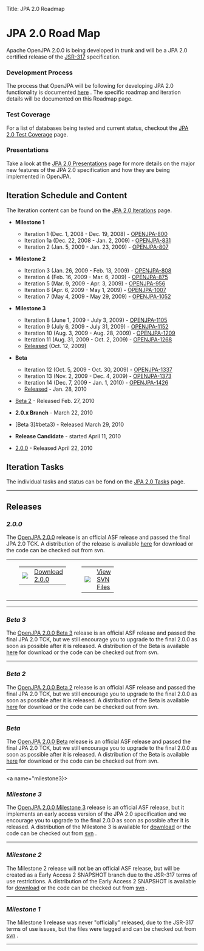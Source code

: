 Title: JPA 2.0 Roadmap

<a name="JPA2.0Roadmap-JPA2.0RoadMap"></a>

# JPA 2.0 Road Map

Apache OpenJPA 2.0.0 is being developed in trunk and will be a JPA 2.0
certified release of the [JSR-317](http://jcp.org/en/jsr/detail?id=317)
 specification.

<a name="JPA2.0Roadmap-DevelopmentProcess"></a>

### Development Process

The process that OpenJPA will be following for developing JPA 2.0
functionality is documented [here](jpa-2.0-development-process.html)
.  The specific roadmap and iteration details will be documented on this
Roadmap page.

<a name="JPA2.0Roadmap-TestCoverage"></a>

### Test Coverage

For a list of databases being tested and current status, checkout the [JPA 2.0 Test Coverage](jpa-2.0-test-coverage.html)
 page.

<a name="JPA2.0Roadmap-Presentations"></a>

### Presentations

Take a look at the [JPA 2.0 Presentations](jpa-2.0-presentations.html)
 page for more details on the major new features of the JPA 2.0
specification and how they are being implemented in OpenJPA.

<a name="JPA2.0Roadmap-IterationScheduleandContent"></a>

## Iteration Schedule and Content

The Iteration content can be found on the [JPA 2.0 Iterations](jpa-2.0-iterations.html)
 page.

* **Milestone 1**

    * Iteration 1 (Dec. 1, 2008 - Dec. 19, 2008) - [OPENJPA-800](https://issues.apache.org/jira/browse/OPENJPA-800)
    * Iteration 1a (Dec. 22, 2008 - Jan. 2, 2009) - [OPENJPA-831](https://issues.apache.org/jira/browse/OPENJPA-831)
    * Iteration 2 (Jan. 5, 2009 - Jan. 23, 2009) - [OPENJPA-807](https://issues.apache.org/jira/browse/OPENJPA-807)
    
* **Milestone 2**

    * Iteration 3 (Jan. 26, 2009 - Feb. 13, 2009) - [OPENJPA-808](https://issues.apache.org/jira/browse/OPENJPA-808)
    * Iteration 4 (Feb. 16, 2009 - Mar. 6, 2009) - [OPENJPA-875](https://issues.apache.org/jira/browse/OPENJPA-875)
    * Iteration 5 (Mar. 9, 2009 - Apr. 3, 2009) - [OPENJPA-956](https://issues.apache.org/jira/browse/OPENJPA-956)
    * Iteration 6 (Apr. 6, 2009 - May 1, 2009) - [OPENJPA-1007](https://issues.apache.org/jira/browse/OPENJPA-1007)
    * Iteration 7 (May 4, 2009 - May 29, 2009) - [OPENJPA-1052](https://issues.apache.org/jira/browse/OPENJPA-1052)

* **Milestone 3**

    * Iteration 8 (June 1, 2009 - July 3, 2009) - [OPENJPA-1105](https://issues.apache.org/jira/browse/OPENJPA-1105)
    * Iteration 9 (July 6, 2009 - July 31, 2009) - [OPENJPA-1152](https://issues.apache.org/jira/browse/OPENJPA-1152)
    * Iteration 10 (Aug. 3, 2009 - Aug. 28, 2009) - [OPENJPA-1209](https://issues.apache.org/jira/browse/OPENJPA-1209)
    * Iteration 11 (Aug. 31, 2009 - Oct. 2, 2009) - [OPENJPA-1268](https://issues.apache.org/jira/browse/OPENJPA-1268)
    * [Released](#milestone-3.html) (Oct. 12, 2009)
    
* **Beta**

    * Iteration 12 (Oct. 5, 2009 - Oct. 30, 2009) - [OPENJPA-1337](https://issues.apache.org/jira/browse/OPENJPA-1337)
    * Iteration 13 (Nov. 2, 2009 - Dec. 4, 2009) - [OPENJPA-1373](https://issues.apache.org/jira/browse/OPENJPA-1373)
    * Iteration 14 (Dec. 7, 2009 - Jan. 1, 2010) - [OPENJPA-1426](https://issues.apache.org/jira/browse/OPENJPA-1426)
    * [Released](#beta.html) - Jan. 28, 2010
        
* [Beta 2](#beta2) - Released Feb. 27, 2010
* **2.0.x Branch** - March 22, 2010
* [Beta 3]#beta3) - Released March 29, 2010
* **Release Candidate** - started April 11, 2010
* [2.0.0](#200) - Released April 22, 2010

<a name="JPA2.0Roadmap-IterationTasks"></a>

## Iteration Tasks

The individual tasks and status can be fond on the [JPA 2.0 Tasks](jpa-2.0-tasks.html)
 page.

  
  

----

<a name="JPA2.0Roadmap-Releases"></a>

## Releases

<a name="200"></a>

### *2.0.0*

The [OpenJPA 2.0.0](openjpa-2.0.0.html)
 release is an official ASF release and passed the final JPA 2.0 TCK.  A
distribution of the release is available [here](openjpa-2.0.0.html)
 for download or the code can be checked out from svn.

<TABLE class="sectionMacro" border="0" cellpadding="5" cellspacing="0" width="100%"><TBODY><TR>
<TD class="confluenceTd" valign="top" width="5%"></TD>
<TD class="confluenceTd" valign="top" width="20%"><DIV class="table-wrap">
<TABLE class="confluenceTable"><TBODY>
<TR>
<TD class="confluenceTd"><SPAN class="image-wrap" style=""><IMG src="http://openjpa.apache.org/images/fotolia/Fotolia_9174675_Download.png" style="border: 0px solid black"></SPAN></TD>
<TD class="confluenceTd"> <A href="http://openjpa.apache.org/openjpa-200.html" class="external-link" rel="nofollow">Download 2.0.0</A> </TD>
</TR>
</TBODY></TABLE>
</DIV>
</TD>
<TD class="confluenceTd" valign="top" width="5%"></TD>
<TD class="confluenceTd" valign="top" width="20%"><DIV class="table-wrap">
<TABLE class="confluenceTable"><TBODY>
<TR>
<TD class="confluenceTd"><SPAN class="image-wrap" style=""><IMG src="http://openjpa.apache.org/images/fotolia/Fotolia_9174675_Pencil.png" style="border: 0px solid black"></SPAN></TD>
<TD class="confluenceTd"> <A href="http://svn.apache.org/viewvc/openjpa/tags/2.0.0/" class="external-link" rel="nofollow">View SVN Files</A> </TD>
</TR>
</TBODY></TABLE>  
</DIV>
</TD>
<TD class="confluenceTd" valign="top"></TD></TR></TBODY></TABLE>  

----

<a name="Beta3"></a>

### *Beta 3*

The [OpenJPA 2.0.0 Beta 3](openjpa-2.0.0-beta-3.html)
 release is an official ASF release and passed the final JPA 2.0 TCK, but
we still encourage you to upgrade to the final 2.0.0 as soon as possible
after it is released.  A distribution of the Beta is available [here](openjpa-2.0.0-beta-3.html)
 for download or the code can be checked out from svn.

  
  

----

<a name="Beta2"></a>

### *Beta 2*

The [OpenJPA 2.0.0 Beta 2](openjpa-2.0.0-beta-2.html)
 release is an official ASF release and passed the final JPA 2.0 TCK, but
we still encourage you to upgrade to the final 2.0.0 as soon as possible
after it is released.  A distribution of the Beta is available [here](openjpa-2.0.0-beta-2.html)
 for download or the code can be checked out from svn.

  
  

----

<a name="beta"></a>

### *Beta*

The [OpenJPA 2.0.0 Beta](openjpa-2.0.0-beta.html)
 release is an official ASF release and passed the final JPA 2.0 TCK, but
we still encourage you to upgrade to the final 2.0.0 as soon as possible
after it is released.  A distribution of the Beta is available [here](openjpa-2.0.0-beta.html)
 for download or the code can be checked out from svn.

  
  

----

<a name="milestone3}></a>

### *Milestone 3*

The [OpenJPA 2.0.0 Milestone 3](openjpa-2.0.0-milestone-3.html)
 release is an official ASF release, but it implements an early access
version of the JPA 2.0 specification and we encourage you to upgrade to the
final 2.0.0 as soon as possible after it is released.  A distribution of
the Milestone 3 is available for [download](openjpa-2.0.0-milestone-3.html)
 or the code can be checked out from [svn](https://svn.apache.org/viewvc/openjpa/tags/2.0.0-M3/)
.

  
  

----

<a name="milestone2"></a>

### *Milestone 2*

The Milestone 2 release will not be an official ASF release, but will be
created as a Early Access 2 SNAPSHOT branch due to the JSR-317 terms of use
restrictions.  A distribution of the Early Access 2 SNAPSHOT is available
for [download](openjpa-2.0.0-early-access-2.html)
 or the code can be checked out from [svn](https://svn.apache.org/viewvc/openjpa/branches/2.0.0-EA2/)
.

  
  

----

<a name="milestone1"></a>

### *Milestone 1*

The Milestone 1 release was never "officially" released, due to the JSR-317
terms of use issues, but the files were tagged and can be checked out from [svn](https://svn.apache.org/repos/asf/openjpa/branches/2.0.0-M1/)
.

  
  

----

  
  
